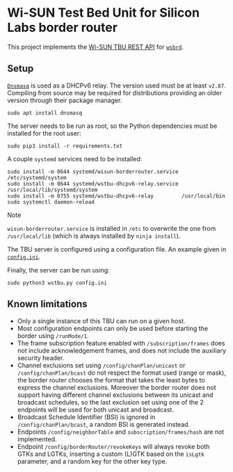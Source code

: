 # Wi-SUN Test Bed Unit for Silicon Labs border router

This project implements the [Wi-SUN TBU REST API][1] for [`wsbrd`][1].

[1]: https://app.swaggerhub.com/apis/Wi-SUN/TestBedUnitAPI/1.0.18
[2]: https://github.com/SiliconLabs/wisun-br-linux

## Setup

[`Dnsmasq`][3] is used as a DHCPv6 relay. The version used must be at least
`v2.87`. Compiling from source may be required for distributions providing an
older version through their package manager.

    sudo apt install dnsmasq

The server needs to be run as root, so the Python dependencies must be
installed for the root user:

    sudo pip3 install -r requirements.txt

A couple `systemd` services need to be installed:

    sudo install -m 0644 systemd/wisun-borderrouter.service /etc/systemd/system
    sudo install -m 0644 systemd/wstbu-dhcpv6-relay.service /usr/local/lib/systemd/system
    sudo install -m 0755 systemd/wstbu-dhcpv6-relay         /usr/local/bin
    sudo systemctl daemon-reload

> [!NOTE]
> `wisun-borderrouter.service` is installed in `/etc` to overwrite the one from
> `/usr/local/lib` (which is always installed by `ninja install`).

The TBU server is configured using a configuration file. An example given in
[`config.ini`](config.ini).

Finally, the server can be run using:

    sudo python3 wstbu.py config.ini

[3]: https://thekelleys.org.uk/dnsmasq/doc.html

## Known limitations

- Only a single instance of this TBU can run on a given host.
- Most configuration endpoints can only be used before starting the border
  using `/runMode/1`.
- The frame subscription feature enabled with `/subscription/frames` does not
  include acknowledgement frames, and does not include the auxiliary security
  header.
- Channel exclusions set using `/config/chanPlan/unicast` or
  `/config/chanPlan/bcast` do not respect the format used (range or mask), the
  border router chooses the format that takes the least bytes to express the
  channel exclusions. Moreover the border router does not support having
  different channel exclusions between its unicast and broadcast schedules, so
  the last exclusion set using one of the 2 endpoints will be used for both
  unicast and broadcast.
- Broadcast Schedule Identifier (BSI) is ignored in `/config/chanPlan/bcast`,
  a random BSI is generated instead.
- Endpoints `/config/neighborTable` and `subscription/frames/hash` are not
  implemented.
- Endpoint `/config/borderRouter/revokeKeys` will always revoke both GTKs and
  LGTKs, inserting a custom (L)GTK based on the `isLgtk` parameter, and a
  random key for the other key type.
